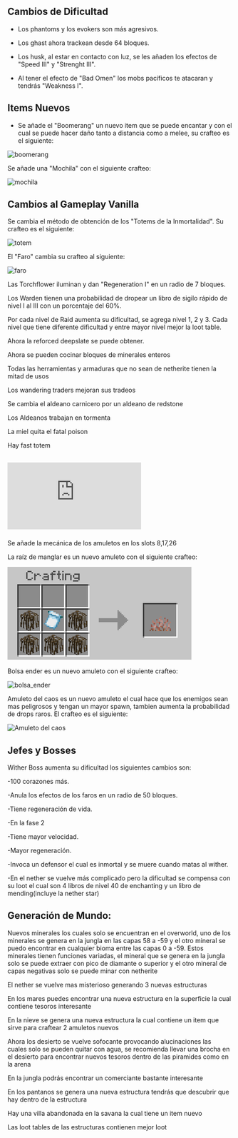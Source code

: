 ## Cambios de Dificultad

- Los phantoms y los evokers son más agresivos.

- Los ghast ahora trackean desde 64 bloques.

- Los husk, al estar en contacto con luz, se les añaden los efectos de "Speed III" y "Strenght III".

- Al tener el efecto de "Bad Omen" los mobs pacíficos te atacaran y tendrás "Weakness I".

## Items Nuevos

- Se añade el "Boomerang" un nuevo item que se puede encantar y con el cual se puede hacer daño tanto a distancia como a melee, su crafteo es el siguiente:

![boomerang](https://github.com/MiguelVeraXd/Valley-Dimensional-Wiki/blob/main/Main/Wiki/assets/crafteo/boomerang.png)

Se añade una "Mochila" con el siguiente crafteo:

![mochila](https://github.com/MiguelVeraXd/Valley-Dimensional-Wiki/blob/main/Main/Wiki/assets/crafteo/mochila.png)

## Cambios al Gameplay Vanilla

Se cambia el método de obtención de los "Totems de la Inmortalidad". Su crafteo es el siguiente:

![totem](https://github.com/MiguelVeraXd/Valley-Dimensional-Wiki/blob/main/Main/Wiki/assets/crafteo/totem.png)

El "Faro" cambia su crafteo al siguiente:

![faro](https://github.com/MiguelVeraXd/Valley-Dimensional-Wiki/blob/main/Main/Wiki/assets/crafteo/faro.png) 

Las Torchflower iluminan y dan "Regeneration I" en un radio de 7 bloques.

Los Warden tienen una probabilidad de dropear un libro de sigilo rápido de nivel I al III con un porcentaje del 60%.

Por cada nivel de Raid aumenta su dificultad, se agrega nivel 1, 2 y 3. Cada nivel que tiene diferente dificultad y entre mayor nivel mejor la loot table.

Ahora la reforced deepslate se puede obtener.

Ahora se pueden cocinar bloques de minerales enteros

Todas las herramientas y armaduras que no sean de netherite tienen la mitad de usos

Los wandering traders mejoran sus tradeos

Se cambia el aldeano carnicero por un aldeano de redstone

Los Aldeanos trabajan en tormenta

La miel quita el fatal poison

Hay fast totem

## ![Artifacts](https://github.com/MiguelVeraXd/Valley-Dimensional-Wiki/blob/main/Main/Wiki/wiki.md)

Se añade la mecánica de los amuletos en los slots 8,17,26

La raíz de manglar es un nuevo amuleto con el siguiente crafteo:

![raiz de manglar](https://github.com/MiguelVeraXd/Valley-Dimensional-Wiki/blob/main/Main/Wiki/assets/crafteo/raiz_de_manglar.png)

Bolsa ender es un nuevo amuleto con el siguiente crafteo:

![bolsa_ender](https://github.com/MiguelVeraXd/Valley-Dimensional-Wiki/blob/main/Main/Wiki/assets/crafteo/bolsa_ender.png)

Amuleto del caos es un nuevo amuleto el cual hace que los enemigos sean mas peligrosos y tengan un mayor spawn, tambien aumenta la probabilidad de drops raros. El crafteo es el siguiente:

![Amuleto del caos](https://github.com/MiguelVeraXd/Valley-Dimensional-Wiki/blob/main/Main/Wiki/assets/crafteo/amuleto_del_caos.png)

## Jefes y Bosses
Wither Boss aumenta su dificultad los siguientes cambios son:

-100 corazones más.

-Anula los efectos de los faros en un radio de 50 bloques.

-Tiene regeneración de vida.

-En la fase 2

-Tiene mayor velocidad.

-Mayor regeneración.

-Invoca un defensor el cual es inmortal y se muere cuando matas al wither.

-En el nether se vuelve más complicado pero la dificultad se compensa con su loot el cual son 4 libros de nivel 40 de enchanting y un libro de mending(incluye la nether star)

## Generación de Mundo:

Nuevos minerales los cuales solo se encuentran en el overworld, uno de los minerales se genera en la jungla en las capas 58 a -59 y el otro mineral se puedo encontrar en cualquier bioma entre las capas 0 a -59. Estos minerales tienen funciones variadas, el mineral que se genera en la jungla solo se puede extraer con pico de diamante o superior y el otro mineral de capas negativas solo se puede minar con netherite

El nether se vuelve mas misterioso generando 3 nuevas estructuras

En los mares puedes encontrar una nueva estructura en la superficie la cual contiene tesoros interesante

En la nieve se genera una nueva estructura la cual contiene un item que sirve para craftear 2 amuletos nuevos

Ahora los desierto se vuelve sofocante provocando alucinaciones las cuales solo se pueden quitar con agua, se recomienda llevar una brocha en el desierto para encontrar nuevos tesoros dentro de las piramides como en la arena

En la jungla podrás encontrar un comerciante bastante interesante

En los pantanos se genera una nueva estructura tendrás que descubrir que hay dentro de la estructura

Hay una villa abandonada en la savana la cual tiene un item nuevo

Las loot tables de las estructuras contienen mejor loot
